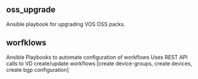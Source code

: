 ## oss_upgrade
Ansible playbook for upgrading VOS OSS packs.
## worfklows 
Ansible Playbooks to automate configuration of workflows
Uses REST API calls to VD create/update workflows [create device-groups, create devices, create bgp configuration]